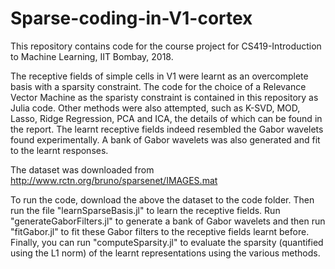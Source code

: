 # Sparse-coding-in-V1-cortex

This repository contains code for the course project for CS419-Introduction to Machine Learning, IIT Bombay, 2018.

The receptive fields of simple cells in V1 were learnt as an overcomplete basis with a sparsity constraint. The code for the choice of a Relevance Vector Machine as the sparisty constraint is contained in this repository as Julia code. Other methods were also attempted, such as K-SVD, MOD, Lasso, Ridge Regression, PCA and ICA, the details of which can be found in the report.
The learnt receptive fields indeed resembled the Gabor wavelets found experimentally. A bank of Gabor wavelets was also generated and fit to the learnt responses.

The dataset was downloaded from http://www.rctn.org/bruno/sparsenet/IMAGES.mat

To run the code, download the above the dataset to the code folder. Then run the file "learnSparseBasis.jl" to learn the receptive fields.
Run "generateGaborFilters.jl" to generate a bank of Gabor wavelets and then run "fitGabor.jl" to fit these Gabor filters to the receptive fields learnt before. Finally, you can run "computeSparsity.jl" to evaluate the sparsity (quantified using the L1 norm) of the learnt representations using the various methods.

